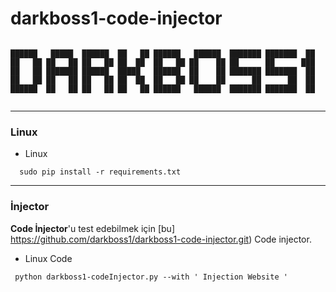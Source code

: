 # darkboss1-code-injector
```

██████   █████  ██████  ██   ██ ██████   ██████  ███████ ███████  ██ 
██   ██ ██   ██ ██   ██ ██  ██  ██   ██ ██    ██ ██      ██      ███ 
██   ██ ███████ ██████  █████   ██████  ██    ██ ███████ ███████  ██ 
██   ██ ██   ██ ██   ██ ██  ██  ██   ██ ██    ██      ██      ██  ██ 
██████  ██   ██ ██   ██ ██   ██ ██████   ██████  ███████ ███████  ██ 
                                                                                                                                        
```
<hr>


### Linux
* Linux
```
  sudo pip install -r requirements.txt
```

<hr>

### İnjector
 **Code İnjector**'u test edebilmek için [bu] https://github.com/darkboss1/darkboss1-code-injector.git) Code injector.

* Linux Code 

```
 python darkboss1-codeInjector.py --with ' Injection Website '
